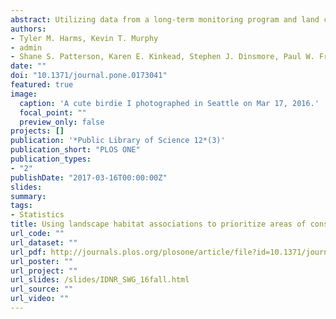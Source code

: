```yaml
---
abstract: Utilizing data from a long-term monitoring program and land cover data sets, we modeled the probability of occupancy and colonization for 38 bird Species of Greatest Conservation Need (SGCN) in the robust design occupancy modeling framework, and used results from the best models to predict occupancy and colonization on the Iowa landscape.
authors:
- Tyler M. Harms, Kevin T. Murphy
- admin
- Shane S. Patterson, Karen E. Kinkead, Stephen J. Dinsmore, Paul W. Frese
date: ""
doi: "10.1371/journal.pone.0173041"
featured: true
image:
  caption: 'A cute birdie I photographed in Seattle on Mar 17, 2016.'
  focal_point: ""
  preview_only: false
projects: []
publication: '*Public Library of Science 12*(3)'
publication_short: "PLOS ONE"
publication_types:
- "2"
publishDate: "2017-03-16T00:00:00Z"
slides: 
summary: 
tags:
- Statistics
title: Using landscape habitat associations to prioritize areas of conservation action for terrestrial birds
url_code: ""
url_dataset: ""
url_pdf: http://journals.plos.org/plosone/article/file?id=10.1371/journal.pone.0173041&type=printable
url_poster: ""
url_project: ""
url_slides: /slides/IDNR_SWG_16fall.html
url_source: ""
url_video: ""
---
```

